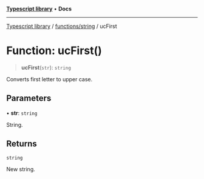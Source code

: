 [**Typescript library**](../../../index.md) • **Docs**

***

[Typescript library](../../../modules.md) / [functions/string](../index.md) / ucFirst

# Function: ucFirst()

> **ucFirst**(`str`): `string`

Converts first letter to upper case.

## Parameters

• **str**: `string`

String.

## Returns

`string`

New string.
